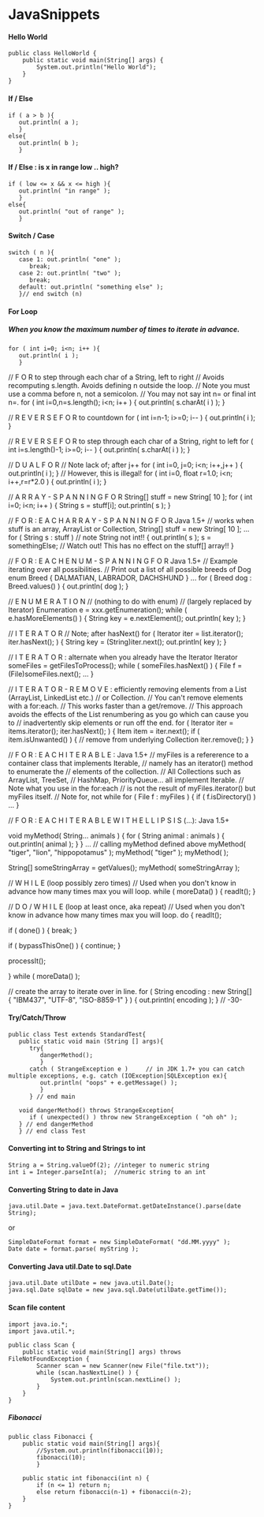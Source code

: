 # JavaSnippets

#### Hello World
    public class HelloWorld {
        public static void main(String[] args) {
            System.out.println("Hello World");
        }
    }


#### If / Else
    if ( a > b ){
       out.println( a );
       }
    else{
       out.println( b );
       }
   
#### If / Else : is x in range low .. high?
    if ( low <= x && x <= high ){
       out.println( "in range" );
       }
    else{
       out.println( "out of range" );
       }

#### Switch / Case
    switch ( n ){
       case 1: out.println( "one" );
          break;
       case 2: out.println( "two" );
          break;
       default: out.println( "something else" );
       }// end switch (n)
       
#### For Loop
##### When you know the maximum number of times to iterate in advance.
    for ( int i=0; i<n; i++ ){
       out.println( i );
       }

// F O R to step through each char of a String, left to right
// Avoids recomputing s.length. Avoids defining n outside the loop.
// Note you must use a comma before n, not a semicolon.
// You may not say int n= or final int n=.
for ( int i=0,n=s.length(); i<n; i++ )
   {
   out.println( s.charAt( i ) );
   }

// R E V E R S E   F O R  to countdown
for ( int i=n-1; i>=0; i-- )
   {
   out.println( i );
   }

// R E V E R S E   F O R  to step through each char of a String, right to left
for ( int i=s.length()-1; i>=0; i-- )
   {
   out.println( s.charAt( i ) );
   }

// D U A L   F O R
// Note lack of; after j++
for ( int i=0, j=0; i<n; i++,j++ )
   {
   out.println( i );
   }
// However, this is illegal!
for ( int i=0, float r=1.0; i<n; i++,r=r*2.0 )
   {
   out.println( i );
   }

// A R R A Y - S P A N N I N G   F O R
String[] stuff = new String[ 10 ];
for ( int i=0; i<n; i++ )
   {
   String s = stuff[i];
   out.println( s );
   }

// F O R : E A C H   A R R A Y - S P A N N I N G   F O R   Java 1.5+
// works when stuff is an array, ArrayList or Collection,
String[] stuff = new String[ 10 ];
...
for ( String s : stuff )  // note String not int!!
   {
   out.println( s );
   s = somethingElse; // Watch out! This has no effect on the stuff[] array!!
   }

// F O R : E A C H   E N U M - S P A N N I N G   F O R   Java 1.5+
// Example iterating over all possibilities.
// Print out a list of all possible breeds of Dog
enum Breed { DALMATIAN, LABRADOR, DACHSHUND }
...
for ( Breed dog : Breed.values() )
   {
   out.println( dog );
   }

// E N U M E R A T I O N
// (nothing to do with enum)
// (largely replaced by Iterator)
Enumeration<String> e  = xxx.getEnumeration();
while ( e.hasMoreElements() )
   {
   String key = e.nextElement();
   out.println( key );
   }

// I T E R A T O R
// Note; after hasNext()
for ( Iterator iter = list.iterator(); iter.hasNext(); )
   {
   String key = (String)iter.next();
   out.println( key );
   }

// I T E R A T O R : alternate when you already have the Iterator
Iterator someFiles = getFilesToProcess();
while ( someFiles.hasNext() )
   {
   File f = (File)someFiles.next();
   ...
   }

// I T E R A T O R - R E M O V E :  efficiently removing elements from a List (ArrayList, LinkedList etc.)
// or Collection.
// You can't remove elements with a for:each.
// This works faster than a get/remove.
// This approach avoids the effects of the List renumbering as you go which can cause you to
// inadvertently skip elements or run off the end.
for ( Iterator<Item> iter = items.iterator(); iter.hasNext(); )
   {
   Item item = iter.next();
   if ( item.isUnwanted() )
       {
       // remove from underlying Collection
       iter.remove();
       }
    }

// F O R : E A C H   I T E R A B L E : Java 1.5+
// myFiles is a refererence to a container class that implements Iterable,
// namely has an iterator() method to enumerate the
// elements of the collection.
// All Collections such as ArrayList, TreeSet,
// HashMap, PriorityQueue... all implement Iterable.
// Note what you use in the for:each
// is not the result of myFiles.iterator() but myFiles itself.
// Note for, not while
for ( File f : myFiles )
   {
   if ( f.isDirectory() ) ...
   }

// F O R : E A C H   I T E R A B L E  W I T H   E L L I P S I S (...): Java 1.5+

void myMethod( String... animals )
   {
   for ( String animal : animals )
      {
      out.println( animal );
      }
   }
...
// calling myMethod defined above
myMethod( "tiger", "lion", "hippopotamus" );
myMethod( "tiger" );
myMethod( );

String[] someStringArray = getValues();
myMethod( someStringArray );

// W H I L E  (loop possibly zero times)
// Used when you don't know in advance how many times max you will loop.
while ( moreData() )
   {
   readIt();
   }

// D O / W H I L E  (loop at least once, aka repeat)
// Used when you don't know in advance how many times max you will loop.
do
   {
   readIt();

   if ( done() )
      {
      break;
      }

   if ( bypassThisOne() )
      {
      continue;
      }

   processIt();

   } while ( moreData() );

// create the array to iterate over in line.
for ( String encoding : new String[] { "IBM437", "UTF-8", "ISO-8859-1" } )
    {
    out.println( encoding );
    }
// -30-


#### Try/Catch/Throw
    public class Test extends StandardTest{
       public static void main (String [] args){
          try{
             dangerMethod();
             }
          catch ( StrangeException e )     // in JDK 1.7+ you can catch multiple exceptions, e.g. catch (IOException|SQLException ex){
             out.println( "oops" + e.getMessage() );
             }
          } // end main

       void dangerMethod() throws StrangeException{
          if ( unexpected() ) throw new StrangeException ( "oh oh" );
       } // end dangerMethod
       } // end class Test


#### Converting int to String and Strings to int
    String a = String.valueOf(2); //integer to numeric string
    int i = Integer.parseInt(a);  //numeric string to an int

#### Converting String to date in Java
    java.util.Date = java.text.DateFormat.getDateInstance().parse(date String);
or

    SimpleDateFormat format = new SimpleDateFormat( "dd.MM.yyyy" );
    Date date = format.parse( myString );
    
#### Converting Java util.Date to sql.Date
    java.util.Date utilDate = new java.util.Date();
    java.sql.Date sqlDate = new java.sql.Date(utilDate.getTime());
    
    
    
#### Scan file content
    import java.io.*;
    import java.util.*;

    public class Scan {
        public static void main(String[] args) throws FileNotFoundException {
            Scanner scan = new Scanner(new File("file.txt"));
            while (scan.hasNextLine() ) {
                System.out.println(scan.nextLine() );
            }
        }
    }
    
##### Fibonacci
    public class Fibonacci {
        public static void main(String[] args){
            //System.out.println(fibonacci(10));
            fibonacci(10);
            }

        public static int fibonacci(int n) {
            if (n <= 1) return n;
            else return fibonacci(n-1) + fibonacci(n-2);
        }
    }

    
    
    
